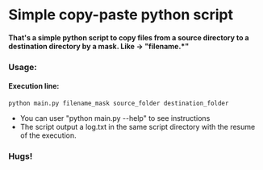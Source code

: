 # Simple copy-paste python script

#### That's a simple python script to copy files from a source directory to a destination directory by a mask. Like -> "filename.*"

### Usage: 
#### Execution line:

<code>python main.py filename_mask source_folder destination_folder </code>

* You can user "python main.py --help" to see instructions
* The script output a log.txt in the same script directory with the resume of the execution.

### Hugs!